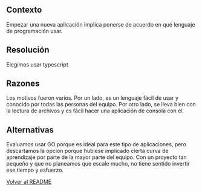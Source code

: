 ## Contexto
Empezar una nueva aplicación implica ponerse de acuerdo en qué lenguaje de programación usar.

## Resolución
Elegimos usar typescript

## Razones
Los motivos fueron varios. Por un lado, es un lenguaje fácil de usar y conocido por todas las personas del equipo. Por otro lado, se lleva bien con la lectura de archivos y es fácil hacer una aplicación de consola con él.

## Alternativas
Evaluamos usar GO porque es ideal para este tipo de aplicaciones, pero descartamos la opción porque hubiese implicado cierta curva de aprendizaje por parte de la mayor parte del equipo. Con un proyecto tan pequeño y que no planeamos que escale mucho, no tiene sentido invertir ese tiempo y esfuerzo.


[Volver al README](../../README.md)
